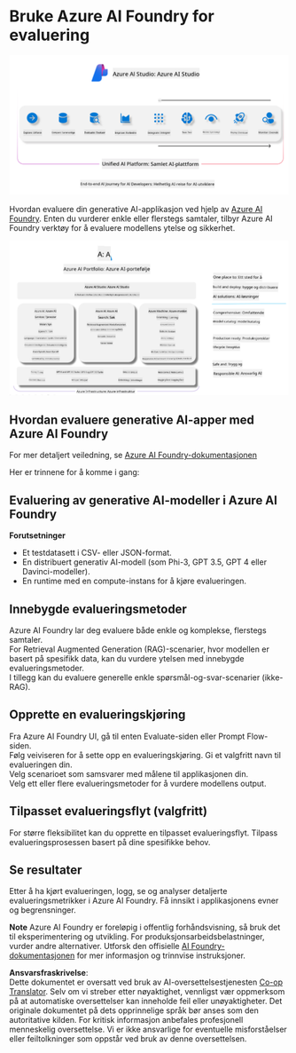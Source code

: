 <!--
CO_OP_TRANSLATOR_METADATA:
{
  "original_hash": "7b4235159486df4000e16b7b46ddfec3",
  "translation_date": "2025-05-09T14:59:25+00:00",
  "source_file": "md/01.Introduction/05/AIFoundry.md",
  "language_code": "no"
}
-->
# **Bruke Azure AI Foundry for evaluering**

![aistudo](../../../../../translated_images/AIFoundry.61da8c74bccc0241ce9a4cb53a170912245871de9235043afcb796ccbc076fdc.no.png)

Hvordan evaluere din generative AI-applikasjon ved hjelp av [Azure AI Foundry](https://ai.azure.com?WT.mc_id=aiml-138114-kinfeylo). Enten du vurderer enkle eller flerstegs samtaler, tilbyr Azure AI Foundry verktøy for å evaluere modellens ytelse og sikkerhet.

![aistudo](../../../../../translated_images/AIPortfolio.5aaa2b25e9157624a4542fe041d66a96a1c1ec6007e4e5aadd926c6ec8ce18b3.no.png)

## Hvordan evaluere generative AI-apper med Azure AI Foundry
For mer detaljert veiledning, se [Azure AI Foundry-dokumentasjonen](https://learn.microsoft.com/azure/ai-studio/how-to/evaluate-generative-ai-app?WT.mc_id=aiml-138114-kinfeylo)

Her er trinnene for å komme i gang:

## Evaluering av generative AI-modeller i Azure AI Foundry

**Forutsetninger**

- Et testdatasett i CSV- eller JSON-format.
- En distribuert generativ AI-modell (som Phi-3, GPT 3.5, GPT 4 eller Davinci-modeller).
- En runtime med en compute-instans for å kjøre evalueringen.

## Innebygde evalueringsmetoder

Azure AI Foundry lar deg evaluere både enkle og komplekse, flerstegs samtaler.  
For Retrieval Augmented Generation (RAG)-scenarier, hvor modellen er basert på spesifikk data, kan du vurdere ytelsen med innebygde evalueringsmetoder.  
I tillegg kan du evaluere generelle enkle spørsmål-og-svar-scenarier (ikke-RAG).

## Opprette en evalueringskjøring

Fra Azure AI Foundry UI, gå til enten Evaluate-siden eller Prompt Flow-siden.  
Følg veiviseren for å sette opp en evalueringskjøring. Gi et valgfritt navn til evalueringen din.  
Velg scenarioet som samsvarer med målene til applikasjonen din.  
Velg ett eller flere evalueringsmetoder for å vurdere modellens output.

## Tilpasset evalueringsflyt (valgfritt)

For større fleksibilitet kan du opprette en tilpasset evalueringsflyt. Tilpass evalueringsprosessen basert på dine spesifikke behov.

## Se resultater

Etter å ha kjørt evalueringen, logg, se og analyser detaljerte evalueringsmetrikker i Azure AI Foundry. Få innsikt i applikasjonens evner og begrensninger.

**Note** Azure AI Foundry er foreløpig i offentlig forhåndsvisning, så bruk det til eksperimentering og utvikling. For produksjonsarbeidsbelastninger, vurder andre alternativer. Utforsk den offisielle [AI Foundry-dokumentasjonen](https://learn.microsoft.com/azure/ai-studio/?WT.mc_id=aiml-138114-kinfeylo) for mer informasjon og trinnvise instruksjoner.

**Ansvarsfraskrivelse**:  
Dette dokumentet er oversatt ved bruk av AI-oversettelsestjenesten [Co-op Translator](https://github.com/Azure/co-op-translator). Selv om vi streber etter nøyaktighet, vennligst vær oppmerksom på at automatiske oversettelser kan inneholde feil eller unøyaktigheter. Det originale dokumentet på dets opprinnelige språk bør anses som den autoritative kilden. For kritisk informasjon anbefales profesjonell menneskelig oversettelse. Vi er ikke ansvarlige for eventuelle misforståelser eller feiltolkninger som oppstår ved bruk av denne oversettelsen.